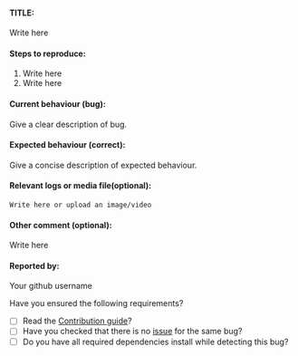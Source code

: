 #### TITLE:

Write here

#### Steps to reproduce:
1. Write here
2. Write here


#### Current behaviour (bug):
Give a clear description of bug.


#### Expected behaviour (correct):
Give a concise description of expected behaviour.


#### Relevant logs or media file(optional):
```
Write here or upload an image/video
```

#### Other comment (optional):
Write here


#### Reported by:
Your github username

Have you ensured the following requirements?
- [ ] Read the [Contribution guide](https://github.com/adityabisoi/github-rest-api-v3/blob/main/CONTRIBUTING.md)?
- [ ] Have you checked that there is no [issue](https://github.com/adityabisoi/github-rest-api-v3/issues) for the same bug?
- [ ] Do you have all required dependencies install while detecting this bug?